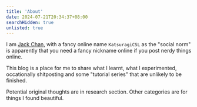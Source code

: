 ```yaml
---
title: 'About'
date: 2024-07-21T20:34:37+08:00
searchHidden: true
unlisted: true
---
```


I am [Jack Chan](https://www.linkedin.com/in/jack-shue-long-chan/), with a fancy online name `KatsuragiCSL` as  the "social norm" is apparently that you need a fancy nickname online if you post nerdy things online. 

This blog is a place for me to share what I learnt, what I experimented, occationally shitposting and some "tutorial series" that are unlikely to be finished. 

Potential original thoughts are in research section. Other categories are for things I found beautiful.

